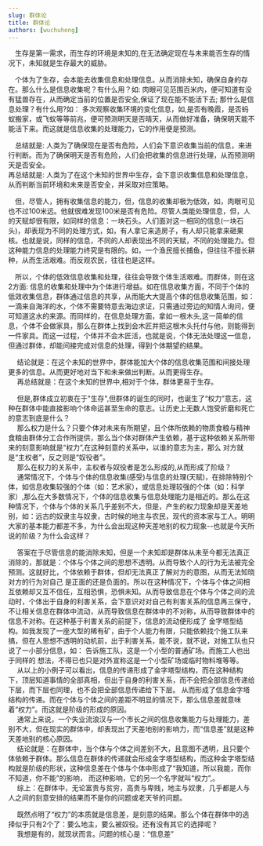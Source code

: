 ```yaml
---
slug: 群体论
title: 群体论
authors: [wuchuheng]
---
```


&emsp;生存是第一需求，而生存的环境是未知的,在无法确定现在与未来能否生存的情况下，未知就是生存最大的威胁。  

&emsp;个体为了生存，会本能去收集信息和处理信息。从而消除未知，确保自身的存在。那么什么是信息收集呢？有什么用？如: 肉眼可见范围百米内，便可知道有没有猛兽存在，从而确定当前的位置是否安全,保证了现在能不能活下去; 那什么是信息处理？有什么用?如： 多次观察收集环境的变化信息，如,是否有晚霞，是否蚂蚁搬家，或飞蚁等等前兆，便可预测明天是否晴天，从而做好准备，确保明天能不能活下来。而这就是信息收集的处理能力，它的作用便是预测。  

&emsp;总结就是: 人类为了确保现在是否有危险，人们会下意识收集当前的信息，来进行判断。而为了确保明天是否有危险，人们会把收集的信息进行处理，从而预测明天是否安全。  
再总结就是: 人类为了在这个未知的世界中生存，会下意识收集信息和处理信息，从而判断当前环境和未来是否安全，并采取对应策略。  

&emsp;但，尽管人，拥有收集信息的能力，但，信息的收集却极为低效，如，肉眼可见也不过100米远。他就很难发现100米是否有危险。尽管人类能处理信息，但，人的天赋却很有限，如同样的信息：一块石头。人们面对这一相同的信息(一块石头)，却表现为不同的处理方式，如，有人拿它来造房子，有人却只能拿来砸果核。也就是说，同样的信息，不同的人却表现出不同的天赋，不同的处理能力。但这种能力信息的处理能力终究是有限的。如，一个渔民擅长捕鱼，但往往不擅长耕种，从而生活艰难。而反观农民，往往也是这样。  

&emsp;所以，个体的低效信息收集和处理，往往会导致个体生活艰难。而群体，则在这2方面: 信息的收集和处理中为个体进行增益。如在信息收集方面，不同于个体的低效收集信息，群体通过信息的共享，从而能大大提高个体的信息收集范围，如：一滴来自海洋的水，个体不需要特意去海边求证，只需通过旁边的知情人询问，便可知道这水的来源。而同样的，在信息处理方面，拿如一根木头,这一简单的信息，个体不会做家具，那么在群体上找到会木匠并把这根木头托付与他，则能得到一件家具。而这一过程，个体并不会木匠活，也就是说，个体无法处理这一信息，但通过群体，却能间接完成对信息的处理，得到个体期望的结果。  

&emsp; 结论就是：在这个未知的世界中，群体能加大个体的信息收集范围和间接处理更多的信息。从而更好地对当下和未来做出判断。从而更得生存。  
&emsp; 再总结就是：在这个未知的世界中,相对于个体，群体更易于生存。  

&emsp; 但是,群体成立初衷在于"生存",但群体的诞生的同时，也诞生了“权力”意志，这种在群体中能直接影响个体命运甚至生命的意志。让历史上无数人饱受折磨和死亡的意志到底是什么？  
&emsp; 那么权力是什么？只要个体对未来有所期望，且个体所依赖的物质食粮与精神食粮由群体分工合作所提供，那么当个体对群体产生依赖，基于这种依赖关系所带来的刻意影响就是“权力”,在这种刻意的关系中，以谁的意志为主，那么
对方就是“主权者”，反之则是“奴役者”。  
&emsp; 那么在权力的关系中，主权者与奴役者是怎么形成的,从而形成了阶级？  
&emsp; 通常情况下，个体与个体的信息收集(感受)与信息的处理(天赋)，在排除特别个体，如信息收集较强的个体（如：艺术家），或信息处理较强的个体（如：科学家）,那么在大多数情况下，个体的信息收集与信息处理能力是相近的。那么在这
种情况下，个体与个体的关系几乎差别不大，但是，产生的权力现象却是天差地别，如：远古的奴隶主与奴隶，古时候的地主与农民，现代的资本家与工人。明明大家的基本能力都差不多，为什么会出现这种天差地别的权力现象--也就是今天所说的阶级？为什么会这样？

&emsp; 答案在于尽管信息的能消除未知，但是一个未知却是群体从未至今都无法真正消除的，那就是：个体与个体之间的思想不透明。从而导致个人的行为无法被完全预测。这就好比，个体依赖于群体，但却无法真正了解对方的意图，从而无法知晓对方的行为对自己
是正面的还是负面的。所以在这种情况下，个体与个体之间相互依赖却又互不信任，互相恐惧，恐惧未知。从而导致信息在个体与个体之间的流动时，个体出于自身的利害关系，会下意识对对自己有利害关系的信息再三保守，不让相关信息在群体中流动，从而导致信息在群体中的不对称，从而导致群体中的信息不对称。在这种基于利害关系的前提下，信息的流动便形成了
金字塔型结构。如我发现了一座大型的稀有矿，由于个人能力有限，只能依赖找个施工队来搞，但在人思想不透明的动机前，出于利害关系，能不说，就不说，对施工队也只说了一小部分信息，如： 告诉施工队，这是一个小型的普通矿场。而施工人也出于同样的
想法，不得已也只是对外宣称这是一个小型矿场或临时物料堆等等。   
&emsp; 从以上的小例子可以看出，信息的传递形成了金字塔型结构，而在这种结构下，顶层知道事情的全部真相，但出于自身的利害关系，而不会把全部信息传递给下层，而下层也同理，也不会把全部信息传递给下下层。
从而形成了信息金字塔结构的传递。而在个体与个体之间的差距不明显的情况下，那么信息差就意味着“权力”。而这就是阶级的形成的原因。  
&emsp; 通常上来说，一个失业流浪汉与一个市长之间的信息收集能力与处理能力，差别不大，但在现实的群体中，却表现出了天差地别的影响力，而“信息差”就是这种天差地别的核心原因。  
&emsp; 结论就是：在群体中，当个体与个体之间差别不大，且意图不透明，且只要个体依赖于群体。那么信息在群体的传递就会形成金字塔型结构，而这种金字塔型结构就是阶级的形状，这种信息差在个体与个体中形成了“我知道，所以我能，而你不知道，你不能”的影响，
而这种影响，它的另一个名字就叫“权力”,。  
&emsp; 综上：在群体中，无论富贵与贫穷，高贵与卑贱，地主与奴隶，几乎都是人与人之间的刻意安排的结果而不是你的问题或老天爷的问题。  

&emsp; 既然点明了“权力”的本质就是信息差，是刻意的结果。那么个体在群体中的选择似乎只有2个了：要么地主，要么被奴役。还有没有其它的选择呢？  
&emsp; 我想是有的，就现状而言。问题的核心是：“信息差”
